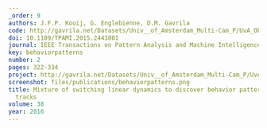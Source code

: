 ```yaml
---
_order: 9
authors: J.F.P. Kooij, G. Englebienne, D.M. Gavrila
code: http://gavrila.net/Datasets/Univ__of_Amsterdam_Multi-Cam_P/UvA_Object_Track_Analysis_Soft/uva_object_track_analysis_soft.html
doi: 10.1109/TPAMI.2015.2443801
journal: IEEE Transactions on Pattern Analysis and Machine Intelligence (T-PAMI)
key: behaviorpatterns
number: 2
pages: 322-334
project: http://gavrila.net/Datasets/Univ__of_Amsterdam_Multi-Cam_P/UvA_Object_Track_Analysis_Soft/uva_object_track_analysis_soft.html
screenshot: files/publications/behaviorpatterns.png
title: Mixture of switching linear dynamics to discover behavior patterns in object
  tracks
volume: 38
year: 2016
---
```


